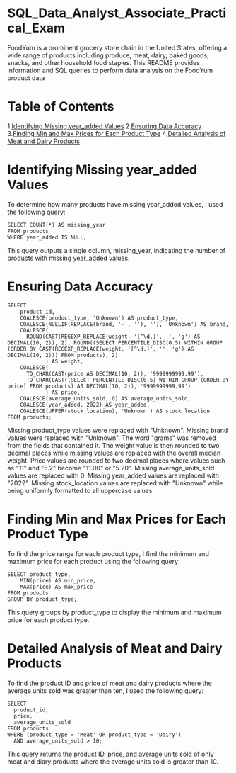# SQL_Data_Analyst_Associate_Practical_Exam
FoodYum is a prominent grocery store chain in the United States, offering a wide range of products including produce, meat, dairy, baked goods, snacks, and other household food staples. This README provides information and SQL queries to perform data analysis on the FoodYum product data

# Table of Contents


1.[Identifying Missing year_added Values](https://github.com/jaishri16/SQL_Data_Analyst_Associate_Practical_Exam?tab=readme-ov-file#identifying-missing-year_added-values)
2.[Ensuring Data Accuracy](https://github.com/jaishri16/SQL_Data_Analyst_Associate_Practical_Exam?tab=readme-ov-file#ensuring-data-accuracy)
3.[Finding Min and Max Prices for Each Product Type](https://github.com/jaishri16/SQL_Data_Analyst_Associate_Practical_Exam?tab=readme-ov-file#finding-min-and-max-prices-for-each-product-type)
4.[Detailed Analysis of Meat and Dairy Products](https://github.com/jaishri16/SQL_Data_Analyst_Associate_Practical_Exam?tab=readme-ov-file#detailed-analysis-of-meat-and-dairy-products)

# Identifying Missing year_added Values
To determine how many products have missing year_added values, I used the following query:
```
SELECT COUNT(*) AS missing_year
FROM products
WHERE year_added IS NULL;
```
This query outputs a single column, missing_year, indicating the number of products with missing year_added values.

# Ensuring Data Accuracy
```
SELECT
    product_id,
    COALESCE(product_type, 'Unknown') AS product_type,
    COALESCE(NULLIF(REPLACE(brand, '-', ''), ''), 'Unknown') AS brand,
    COALESCE(
      ROUND(CAST(REGEXP_REPLACE(weight, '[^\d.]', '', 'g') AS DECIMAL(10, 2)), 2), ROUND((SELECT PERCENTILE_DISC(0.5) WITHIN GROUP (ORDER BY CAST(REGEXP_REPLACE(weight, '[^\d.]', '', 'g') AS DECIMAL(10, 2))) FROM products), 2)
            ) AS weight,
    COALESCE(
      TO_CHAR(CAST(price AS DECIMAL(10, 2)), '9999999999.99'),
      TO_CHAR(CAST((SELECT PERCENTILE_DISC(0.5) WITHIN GROUP (ORDER BY price) FROM products) AS DECIMAL(10, 2)), '9999999999.99')
            ) AS price,
    COALESCE(average_units_sold, 0) AS average_units_sold,
    COALESCE(year_added, 2022) AS year_added,
    COALESCE(UPPER(stock_location), 'Unknown') AS stock_location
FROM products;
```
Missing product_type values were replaced with "Unknown".
Missing brand values were replaced with "Unknown".
The word "grams" was removed from the fields that contained it. The weight value is then rounded to two decimal places while missing values are replaced with the overall median weight.
Price values are rounded to two decimal places where values such as "11" and "5.2" become "11.00" or "5.20".
Missing average_units_sold values are replaced with 0.
Missing year_added values are replaced with "2022".
Missing stock_location values are replaced with "Unknown" while being uniformly formatted to all uppercase values.

# Finding Min and Max Prices for Each Product Type
To find the price range for each product type, I find the minimum and maximum price for each product using the following query:
```
SELECT product_type,
    MIN(price) AS min_price,
    MAX(price) AS max_price
FROM products
GROUP BY product_type;
```
This query groups by product_type to display the minimum and maximum price for each product type.

# Detailed Analysis of Meat and Dairy Products

To find the product ID and price of meat and dairy products where the average units sold was greater than ten, I used the following query:
```
SELECT
  product_id,
  price,
  average_units_sold
FROM products
WHERE (product_type = 'Meat' OR product_type = 'Dairy')
  AND average_units_sold > 10;
```
This query returns the product ID, price, and average units sold of only meat and diary products where the average units sold is greater than 10.

